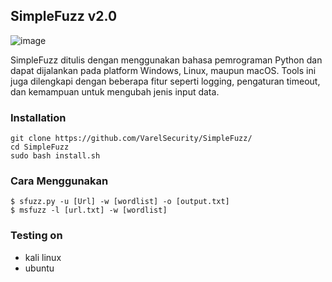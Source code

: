 ## SimpleFuzz v2.0

![image](https://user-images.githubusercontent.com/105418279/232236052-c1b1606e-2da7-4a80-8bd0-f44b2eb9bacf.png)

SimpleFuzz ditulis dengan menggunakan bahasa pemrograman Python dan dapat dijalankan pada platform Windows, Linux, maupun macOS. Tools ini juga dilengkapi dengan beberapa fitur seperti logging, pengaturan timeout, dan kemampuan untuk mengubah jenis input data.

### Installation
```
git clone https://github.com/VarelSecurity/SimpleFuzz/
cd SimpleFuzz
sudo bash install.sh
```

### Cara Menggunakan
```
$ sfuzz.py -u [Url] -w [wordlist] -o [output.txt]
$ msfuzz -l [url.txt] -w [wordlist]
```
### Testing on 

* kali linux
* ubuntu


